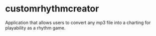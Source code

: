 # customrhythmcreator
Application that allows users to convert any mp3 file into a charting for playability as a rhythm game.
